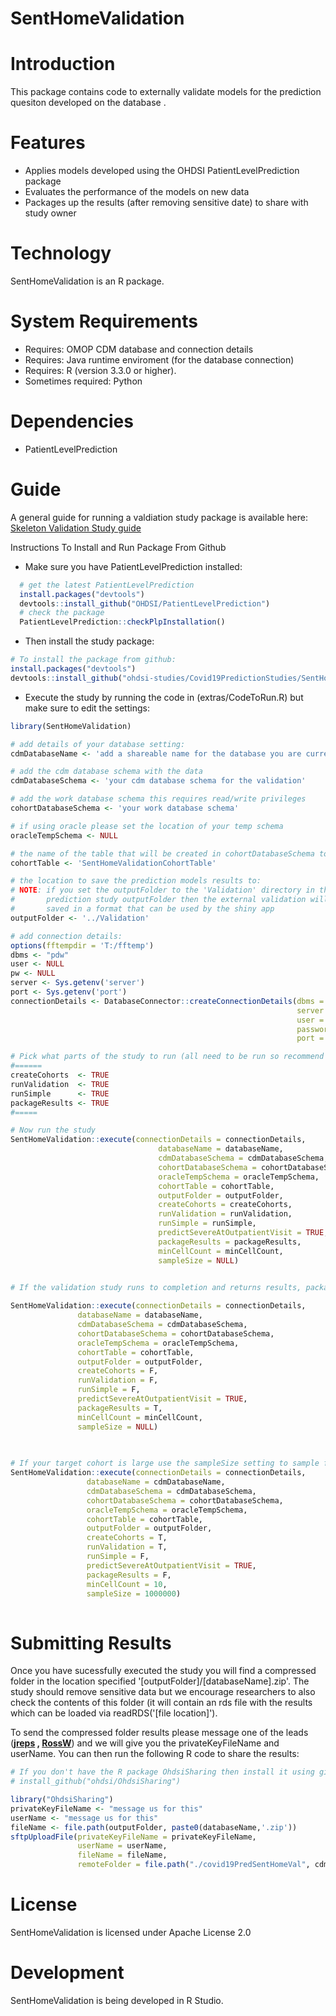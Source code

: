 SentHomeValidation
======================

Introduction
============
This package contains code to externally validate models for the prediction quesiton <add question> developed on the database <add database>.

Features
========
  - Applies models developed using the OHDSI PatientLevelPrediction package
  - Evaluates the performance of the models on new data
  - Packages up the results (after removing sensitive date) to share with study owner

Technology
==========
  SentHomeValidation is an R package.

System Requirements
===================
  * Requires: OMOP CDM database and connection details
  * Requires: Java runtime enviroment (for the database connection)
  * Requires: R (version 3.3.0 or higher).
  * Sometimes required: Python 

Dependencies
============
  * PatientLevelPrediction
  
Guide
============
A general guide for running a valdiation study package is available here: [Skeleton Validation Study guide](https://github.com/OHDSI/SentHomeValidation/tree/master/inst/doc/UsingSkeletonValidationPackage.pdf)
  
  
Instructions To Install and Run Package From Github


- Make sure you have PatientLevelPrediction installed:

```r
  # get the latest PatientLevelPrediction
  install.packages("devtools")
  devtools::install_github("OHDSI/PatientLevelPrediction")
  # check the package
  PatientLevelPrediction::checkPlpInstallation()
```

- Then install the study package:

```r
# To install the package from github:
install.packages("devtools")
devtools::install_github("ohdsi-studies/Covid19PredictionStudies/SentHomeValidation")
```

- Execute the study by running the code in (extras/CodeToRun.R) but make sure to edit the settings:

```r
library(SentHomeValidation)

# add details of your database setting:
cdmDatabaseName <- 'add a shareable name for the database you are currently validating on'

# add the cdm database schema with the data
cdmDatabaseSchema <- 'your cdm database schema for the validation'

# add the work database schema this requires read/write privileges 
cohortDatabaseSchema <- 'your work database schema'

# if using oracle please set the location of your temp schema
oracleTempSchema <- NULL

# the name of the table that will be created in cohortDatabaseSchema to hold the cohorts
cohortTable <- 'SentHomeValidationCohortTable'

# the location to save the prediction models results to:
# NOTE: if you set the outputFolder to the 'Validation' directory in the 
#       prediction study outputFolder then the external validation will be
#       saved in a format that can be used by the shiny app 
outputFolder <- '../Validation'

# add connection details:
options(fftempdir = 'T:/fftemp')
dbms <- "pdw"
user <- NULL
pw <- NULL
server <- Sys.getenv('server')
port <- Sys.getenv('port')
connectionDetails <- DatabaseConnector::createConnectionDetails(dbms = dbms,
                                                                server = server,
                                                                user = user,
                                                                password = pw,
                                                                port = port)

# Pick what parts of the study to run (all need to be run so recommend to not edit between ===)
#======
createCohorts  <- TRUE
runValidation  <- TRUE
runSimple      <- TRUE
packageResults <- TRUE
#=====

# Now run the study
SentHomeValidation::execute(connectionDetails = connectionDetails,
                                 databaseName = databaseName,
                                 cdmDatabaseSchema = cdmDatabaseSchema,
                                 cohortDatabaseSchema = cohortDatabaseSchema,
                                 oracleTempSchema = oracleTempSchema,
                                 cohortTable = cohortTable,
                                 outputFolder = outputFolder,
                                 createCohorts = createCohorts,
                                 runValidation = runValidation,
                                 runSimple = runSimple,
                                 predictSevereAtOutpatientVisit = TRUE,
                                 packageResults = packageResults,
                                 minCellCount = minCellCount,
                                 sampleSize = NULL)

                 
# If the validation study runs to completion and returns results, package it up ready to share with the study owner (but remove counts less than 10) by running:

SentHomeValidation::execute(connectionDetails = connectionDetails,
               databaseName = databaseName,
               cdmDatabaseSchema = cdmDatabaseSchema,
               cohortDatabaseSchema = cohortDatabaseSchema,
               oracleTempSchema = oracleTempSchema,
               cohortTable = cohortTable,
               outputFolder = outputFolder,
               createCohorts = F,
               runValidation = F,
               runSimple = F,
               predictSevereAtOutpatientVisit = TRUE,
               packageResults = T,
               minCellCount = minCellCount,
               sampleSize = NULL)

                 
                 
# If your target cohort is large use the sampleSize setting to sample from the cohort:
SentHomeValidation::execute(connectionDetails = connectionDetails,
                 databaseName = cdmDatabaseName,
                 cdmDatabaseSchema = cdmDatabaseSchema,
                 cohortDatabaseSchema = cohortDatabaseSchema,
                 oracleTempSchema = oracleTempSchema,
                 cohortTable = cohortTable,
                 outputFolder = outputFolder,
                 createCohorts = T,
                 runValidation = T,
                 runSimple = F,
                 predictSevereAtOutpatientVisit = TRUE,
                 packageResults = F,
                 minCellCount = 10,
                 sampleSize = 1000000)
                 
```


Submitting Results
===================

Once you have sucessfully executed the study you will find a compressed folder in the location specified '[outputFolder]/[databaseName].zip'.  The study should remove sensitive data but we encourage researchers to also check the contents of this folder (it will contain an rds file with the results which can be loaded via readRDS('[file location]').  

To send the compressed folder results please message one of the leads (**[jreps](https://forums.ohdsi.org/u/jreps) , [RossW](https://forums.ohdsi.org/u/RossW)**) and we will give you the privateKeyFileName and userName.  You can then run the following R code to share the results:

```r
# If you don't have the R package OhdsiSharing then install it using github (uncomment the line below)
# install_github("ohdsi/OhdsiSharing")

library("OhdsiSharing")
privateKeyFileName <- "message us for this"
userName <- "message us for this"
fileName <- file.path(outputFolder, paste0(databaseName,'.zip'))
sftpUploadFile(privateKeyFileName = privateKeyFileName, 
               userName = userName, 
               fileName = fileName,
               remoteFolder = file.path("./covid19PredSentHomeVal", cdmDatabaseName) 
```


License
=======
  SentHomeValidation is licensed under Apache License 2.0

Development
===========
  SentHomeValidation is being developed in R Studio.
